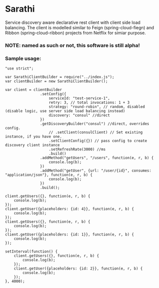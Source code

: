 # Sarathi
Service discovery aware declarative rest client with client side load balancing.
The client is modelled similar to Feign (spring-cloud-fiegn) and Ribbon (spring-cloud-ribbon) projects from Netflix for simiar purpose.

### NOTE: named as such or not, this software is still alpha!

### Sample usage:
```
"use strict";

var SarathiClientBuilder = require("../index.js");
var clientBuilder = new SarathiClientBuilder();

var client = clientBuilder
                .setConfig({
                    serviceId: "test-service-1",
                    retry: 3, // total invocations: 1 + 3
                    strategy: "round-robin", // random, disabled (disable logic, use server side load balancing instead)
                    discovery: "consul" //direct
                })
                .getDiscoveryBuilder("consul") //direct, overrides config.
                    // .setClient(consulClient) // Set existing instance, if you have one.
                    .setClientConfig({}) // pass config to create discovery client instance
                    .setRefreshRate(3000) //ms
                    .build()
                .addMethod("getUsers", "/users", function(e, r, b) {
                    console.log(b);
                })
                .addMethod("getUser", {url: "/user/{id}", consumes: "application/json"}, function(e, r, b) {
                    console.log(b);
                })
                .build();

client.getUsers({}, function(e, r, b) {
    console.log(b);
});
client.getUser({placeholders: {id: 4}}, function(e, r, b) {
    console.log(b);
});
client.getUsers({}, function(e, r, b) {
    console.log(b);
});
client.getUser({placeholders: {id: 1}}, function(e, r, b) {
    console.log(b);
});

setInterval(function() {
    client.getUsers({}, function(e, r, b) {
        console.log(b);
    });
    client.getUser({placeholders: {id: 2}}, function(e, r, b) {
        console.log(b);
    });
}, 4000);
```
